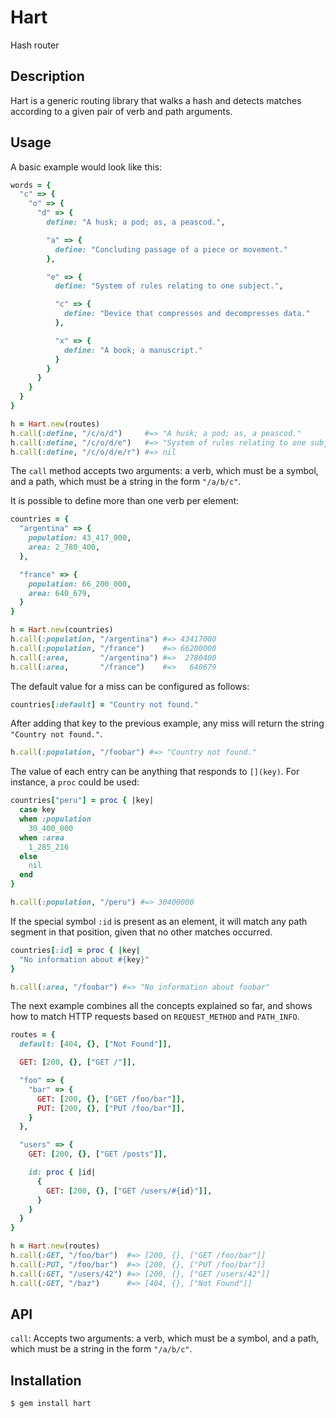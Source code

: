 Hart
====

Hash router

Description
-----------

Hart is a generic routing library that walks a hash and detects
matches according to a given pair of verb and path arguments.

Usage
-----

A basic example would look like this:

```ruby
words = {
  "c" => {
    "o" => {
      "d" => {
        define: "A husk; a pod; as, a peascod.",

        "a" => {
          define: "Concluding passage of a piece or movement."
        },

        "e" => {
          define: "System of rules relating to one subject.",

          "c" => {
            define: "Device that compresses and decompresses data."
          },

          "x" => {
            define: "A book; a manuscript."
          }
        }
      }
    }
  }
}

h = Hart.new(routes)
h.call(:define, "/c/o/d")     #=> "A husk; a pod; as, a peascod."
h.call(:define, "/c/o/d/e")   #=> "System of rules relating to one subject."
h.call(:define, "/c/o/d/e/r") #=> nil
```

The `call` method accepts two arguments: a verb, which must be a
symbol, and a path, which must be a string in the form `"/a/b/c"`.

It is possible to define more than one verb per element:

```ruby
countries = {
  "argentina" => {
    population: 43_417_000,
    area: 2_780_400,
  },

  "france" => {
    population: 66_200_000,
    area: 640_679,
  }
}

h = Hart.new(countries)
h.call(:population, "/argentina") #=> 43417000
h.call(:population, "/france")    #=> 66200000
h.call(:area,       "/argentina") #=>  2780400
h.call(:area,       "/france")    #=>   640679
```

The default value for a miss can be configured as follows:

```ruby
countries[:default] = "Country not found."
```

After adding that key to the previous example, any miss will return
the string `"Country not found."`.

```ruby
h.call(:population, "/foobar") #=> "Country not found."
```

The value of each entry can be anything that responds to `[](key)`.
For instance, a `proc` could be used:

```ruby
countries["peru"] = proc { |key|
  case key
  when :population
    30_400_000
  when :area
    1_285_216
  else
    nil
  end
}

h.call(:population, "/peru") #=> 30400000
```

If the special symbol `:id` is present as an element, it will match
any path segment in that position, given that no other matches
occurred.

```ruby
countries[:id] = proc { |key|
  "No information about #{key}"
}

h.call(:area, "/foobar") #=> "No information about foobar"
```

The next example combines all the concepts explained so far, and
shows how to match HTTP requests based on `REQUEST_METHOD` and
`PATH_INFO`.

```ruby
routes = {
  default: [404, {}, ["Not Found"]],

  GET: [200, {}, ["GET /"]],

  "foo" => {
    "bar" => {
      GET: [200, {}, ["GET /foo/bar"]],
      PUT: [200, {}, ["PUT /foo/bar"]],
    }
  },

  "users" => {
    GET: [200, {}, ["GET /posts"]],

    id: proc { |id|
      {
        GET: [200, {}, ["GET /users/#{id}"]],
      }
    }
  }
}

h = Hart.new(routes)
h.call(:GET, "/foo/bar")  #=> [200, {}, ["GET /foo/bar"]]
h.call(:PUT, "/foo/bar")  #=> [200, {}, ["PUT /foo/bar"]]
h.call(:GET, "/users/42") #=> [200, {}, ["GET /users/42"]]
h.call(:GET, "/baz")      #=> [404, {}, ["Not Found"]]
```

API
---

`call`: Accepts two arguments: a verb, which must be a symbol, and
a path, which must be a string in the form `"/a/b/c"`.

Installation
------------

```
$ gem install hart
```
